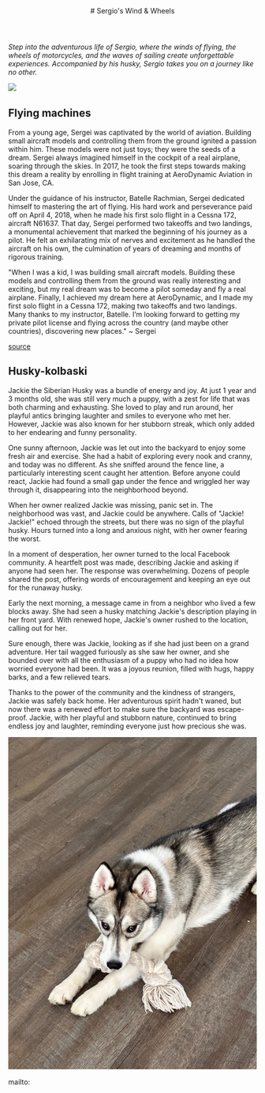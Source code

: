 <header>
# Sergio's Wind & Wheels
</header>

_Step into the adventurous life of Sergio, where the winds of flying, the wheels of motorcycles, and the waves of sailing create unforgettable experiences. Accompanied by his husky, Sergio takes you on a journey like no other._

![](/static/logo/logo.png)

## Flying machines

From a young age, Sergei was captivated by the world of aviation. Building small aircraft models and controlling them from the ground ignited a passion within him. These models were not just toys; they were the seeds of a dream. Sergei always imagined himself in the cockpit of a real airplane, soaring through the skies. In 2017, he took the first steps towards making this dream a reality by enrolling in flight training at AeroDynamic Aviation in San Jose, CA.

Under the guidance of his instructor, Batelle Rachmian, Sergei dedicated himself to mastering the art of flying. His hard work and perseverance paid off on April 4, 2018, when he made his first solo flight in a Cessna 172, aircraft N61637. That day, Sergei performed two takeoffs and two landings, a monumental achievement that marked the beginning of his journey as a pilot. He felt an exhilarating mix of nerves and excitement as he handled the aircraft on his own, the culmination of years of dreaming and months of rigorous training.

"When I was a kid, I was building small aircraft models. Building these models and controlling them from the ground was really interesting and exciting, but my real dream was to become a pilot someday and fly a real airplane. Finally, I achieved my dream here at AeroDynamic, and I made my first solo flight in a Cessna 172, making two takeoffs and two landings. Many thanks to my instructor, Batelle. I’m looking forward to getting my private pilot license and flying across the country (and maybe other countries), discovering new places." ~ Sergei

[source](https://www.aerodynamicaviation.com/first-solo-flight-sergei-pichugin/)

## Husky-kolbaski

Jackie the Siberian Husky was a bundle of energy and joy. At just 1 year and 3 months old, she was still very much a puppy, with a zest for life that was both charming and exhausting. She loved to play and run around, her playful antics bringing laughter and smiles to everyone who met her. However, Jackie was also known for her stubborn streak, which only added to her endearing and funny personality.

One sunny afternoon, Jackie was let out into the backyard to enjoy some fresh air and exercise. She had a habit of exploring every nook and cranny, and today was no different. As she sniffed around the fence line, a particularly interesting scent caught her attention. Before anyone could react, Jackie had found a small gap under the fence and wriggled her way through it, disappearing into the neighborhood beyond.

When her owner realized Jackie was missing, panic set in. The neighborhood was vast, and Jackie could be anywhere. Calls of "Jackie! Jackie!" echoed through the streets, but there was no sign of the playful husky. Hours turned into a long and anxious night, with her owner fearing the worst.

In a moment of desperation, her owner turned to the local Facebook community. A heartfelt post was made, describing Jackie and asking if anyone had seen her. The response was overwhelming. Dozens of people shared the post, offering words of encouragement and keeping an eye out for the runaway husky.

Early the next morning, a message came in from a neighbor who lived a few blocks away. She had seen a husky matching Jackie's description playing in her front yard. With renewed hope, Jackie's owner rushed to the location, calling out for her.

Sure enough, there was Jackie, looking as if she had just been on a grand adventure. Her tail wagged furiously as she saw her owner, and she bounded over with all the enthusiasm of a puppy who had no idea how worried everyone had been. It was a joyous reunion, filled with hugs, happy barks, and a few relieved tears.

Thanks to the power of the community and the kindness of strangers, Jackie was safely back home. Her adventurous spirit hadn't waned, but now there was a renewed effort to make sure the backyard was escape-proof. Jackie, with her playful and stubborn nature, continued to bring endless joy and laughter, reminding everyone just how precious she was.

![](static/photos/husky/050124-husky-toy-cable-look.jpeg)

<footer>
mailto: 
</footer>
